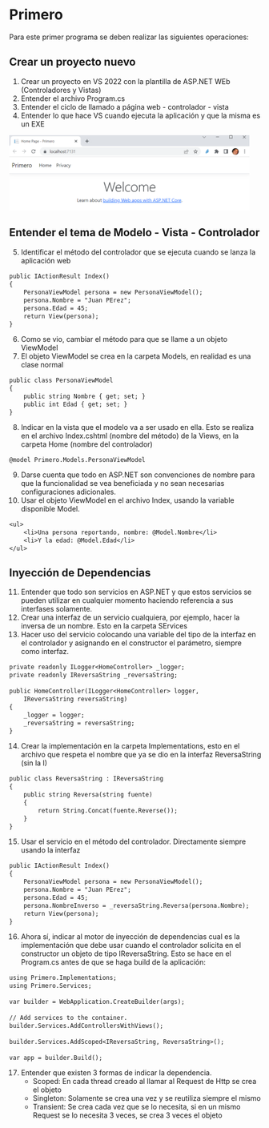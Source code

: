 # Primero

Para este primer programa se deben realizar las siguientes operaciones:

## Crear un proyecto nuevo 
1. Crear un proyecto en VS 2022 con la plantilla de ASP.NET WEb (Controladores y Vistas)
2. Entender el archivo Program.cs
3. Entender el ciclo de llamado a página web - controlador - vista
4. Entender lo que hace VS cuando ejecuta la aplicación y que la misma es un EXE

<img src="./images/Primero001.png" alt="Pagina proyecto vacio" style="height: 150px;"/>


## Entender el tema de Modelo - Vista - Controlador 
5. Identificar el método del controlador que se ejecuta cuando se lanza la aplicación web

```
public IActionResult Index()
{
	PersonaViewModel persona = new PersonaViewModel();
	persona.Nombre = "Juan PErez";
	persona.Edad = 45;
	return View(persona);
}
```
6. Como se vio, cambiar el método para que se llame a un objeto ViewModel
7. El objeto ViewModel se crea en la carpeta Models, en realidad es una clase normal
```
public class PersonaViewModel
{
	public string Nombre { get; set; }
	public int Edad { get; set; }
}
```
8. Indicar en la vista que el modelo va a ser usado en ella. Esto se realiza
en el archivo Index.cshtml (nombre del método) de la Views, en la carpeta Home (nombre del controlador)

```
@model Primero.Models.PersonaViewModel
```
9. Darse cuenta que todo en ASP.NET son convenciones de nombre para que 
la funcionalidad se vea beneficiada y no sean necesarias configuraciones
adicionales.
10. Usar el objeto ViewModel en el archivo Index, usando la variable 
disponible Model.
```
<ul>
	<li>Una persona reportando, nombre: @Model.Nombre</li>
	<li>Y la edad: @Model.Edad</li>
</ul>
```

## Inyección de Dependencias

11. Entender que todo son servicios en ASP.NET y que estos servicios se 
pueden utilizar en cualquier momento haciendo referencia a sus interfases
solamente.
12. Crear una interfaz de un servicio cualquiera, por ejemplo, hacer la
inversa de un nombre. Esto en la carpeta SErvices
13. Hacer uso del servicio colocando una variable del tipo de la interfaz
en el controlador y asignando en el constructor el parámetro, siempre como
interfaz.
```
private readonly ILogger<HomeController> _logger;
private readonly IReversaString _reversaString;

public HomeController(ILogger<HomeController> logger, 
	IReversaString reversaString)
{
	_logger = logger;
	_reversaString = reversaString;
}
```
14. Crear la implementación en la carpeta Implementations, esto en el archivo que respeta
el nombre que ya se dio en la interfaz ReversaString (sin la I)
```
public class ReversaString : IReversaString
{
	public string Reversa(string fuente)
	{
		return String.Concat(fuente.Reverse());
	}
}
```
15. Usar el servicio en el método del controlador. Directamente siempre
usando la interfaz
```
public IActionResult Index()
{
	PersonaViewModel persona = new PersonaViewModel();
	persona.Nombre = "Juan PErez";
	persona.Edad = 45;
	persona.NombreInverso = _reversaString.Reversa(persona.Nombre);
	return View(persona);
}
```
16. Ahora sí, indicar al motor de inyección de dependencias cual es la
implementación que debe usar cuando el controlador solicita en el 
constructor un objeto de tipo IReversaString. Esto se hace en el Program.cs
antes de que se haga build de la aplicación:
```
using Primero.Implementations;
using Primero.Services;

var builder = WebApplication.CreateBuilder(args);

// Add services to the container.
builder.Services.AddControllersWithViews();

builder.Services.AddScoped<IReversaString, ReversaString>();

var app = builder.Build();
```
17. Entender que existen 3 formas de indicar la dependencia. 
	* Scoped: En cada thread creado al llamar al Request de Http se crea el objeto
	* Singleton: Solamente se crea una vez y se reutiliza siempre el mismo
	* Transient: Se crea cada vez que se lo necesita, si en un mismo Request se lo necesita 3 veces, se crea 3 veces el objeto

